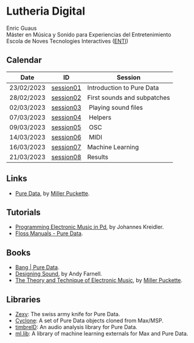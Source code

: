 # Lutheria Digital
Enric Guaus  
Máster en Música y Sonido para Experiencias del Entretenimiento  
Escola de Noves Tecnologies Interactives (<a href="https://enti.cat/" target="_blank">ENTI</a>)  

## Calendar

| Date | ID | Session |
|---|---|---|
| 23/02/2023 | [session01](session01) | Introduction to Pure Data|
| 28/02/2023 | [session02](session02) | First sounds and subpatches|
| 02/03/2023 | [session03](session03) | Playing sound files|
| 07/03/2023 | [session04](session04) | Helpers|
| 09/03/2023 | [session05](session05) | OSC|
| 14/03/2023 | [session06](session06) | MIDI|
| 16/03/2023 | [session07](session07) | Machine Learning|
| 21/03/2023 | [session08](session08) | Results|

## Links

* [Pure Data](https://puredata.info/), by [Miller Puckette](http://msp.ucsd.edu/).

## Tutorials 

* [Programming Electronic Music in Pd](http://www.pd-tutorial.com/english/index.html), by Johannes Kreidler.
* [Floss Manuals - Pure Data](http://archive.flossmanuals.net/pure-data/).

## Books

* [Bang | Pure Data](https://puredata.info/groups/pd-graz/label/book).
* [Designing Sound](https://mitpress.mit.edu/9780262014410/designing-sound/), by Andy Farnell.
* [The Theory and Technique of Electronic Music](http://msp.ucsd.edu/techniques.htm), by [Miller Puckette](http://msp.ucsd.edu/).

## Libraries

* [Zexy](https://git.iem.at/pd/zexy): The swiss army knife for Pure Data.
* [Cyclone](https://github.com/porres/pd-cyclone): A set of Pure Data objects cloned from Max/MSP.
* [timbreID](https://github.com/wbrent/timbreIDLib): An audio analysis library for Pure Data.
* [ml.lib](https://github.com/irllabs/ml-lib): A library of machine learning externals for Max and Pure Data.
